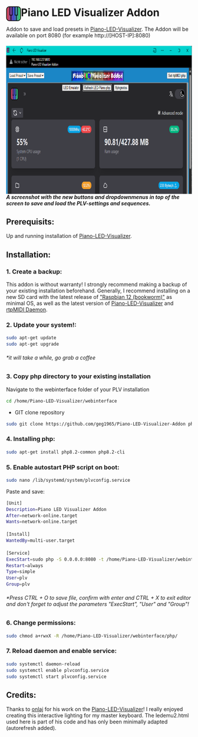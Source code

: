 # <a href="https://github.com/onlaj/Piano-LED-Visualizer"><img src="https://raw.githubusercontent.com/geg1965/Piano-LED-Visualizer-Addon/master/imgs/logo.svg" align="left" height="40" width="40" ></a> Piano LED Visualizer Addon
Addon to save and load presets in [Piano-LED-Visualizer](https://github.com/onlaj/Piano-LED-Visualizer). The Addon will be available on port 8080 (for example http://[HOST-IP]:8080)

##### <a href="url"><img src="https://raw.githubusercontent.com/geg1965/Piano-LED-Visualizer-Addon/master/imgs/screenshot_1.png" align="left" height="400" width="100%" ></a> A screenshot with the new buttons and dropdownmenus in top of the screen to save and load the PLV-settings and sequences.

## Prerequisits:

Up and running installation of [Piano-LED-Visualizer](https://github.com/onlaj/Piano-LED-Visualizer).

## Installation:

### 1. Create a backup:

This addon is without warranty! I strongly recommend making a backup of your existing installation beforehand. Generally, I recommend installing on a new SD card with the latest release of ["Raspbian 12 (bookworm)"](https://www.raspberrypi.com/software/) as minimal OS, as well as the latest version of [Piano-LED-Visualizer](https://github.com/onlaj/Piano-LED-Visualizer) and [rtpMIDI Daemon](https://github.com/davidmoreno/rtpmidid/releases).

### 2. Update your system!:

```bash
sudo apt-get update
sudo apt-get upgrade
```
###### *it will take a while, go grab a coffee

### 3. Copy php directory to your existing installation

Navigate to the webinterface folder of your PLV installation

```bash
cd /home/Piano-LED-Visualizer/webinterface
```

- GIT clone repository

```bash
sudo git clone https://github.com/geg1965/Piano-LED-Visualizer-Addon php
```

### 4. Installing php:
```bash
sudo apt-get install php8.2-common php8.2-cli
```
### 5. Enable autostart PHP script on boot:

```bash
sudo nano /lib/systemd/system/plvconfig.service
```

Paste and save:

```bash
[Unit]
Description=Piano LED Visualizer Addon
After=network-online.target
Wants=network-online.target

[Install]
WantedBy=multi-user.target

[Service]
ExecStart=sudo php -S 0.0.0.0:8080 -t /home/Piano-LED-Visualizer/webinterface/php
Restart=always
Type=simple
User=plv
Group=plv
```
###### *Press CTRL + O to save file, confirm with enter and CTRL + X to exit editor and don't forget to adjust the parameters "ExecStart", "User" and "Group"! 

### 6. Change permissions:

```bash
sudo chmod a+rwxX -R /home/Piano-LED-Visualizer/webinterface/php/
```

### 7. Reload daemon and enable service:

```bash
sudo systemctl daemon-reload
sudo systemctl enable plvconfig.service
sudo systemctl start plvconfig.service
```

## Credits:

Thanks to [onlaj](https://github.com/onlaj) for his work on the [Piano-LED-Visualizer](https://github.com/onlaj/Piano-LED-Visualizer)! I really enjoyed creating this interactive lighting for my master keyboard. The ledemu2.html used here is part of his code and has only been minimally adapted (autorefresh added). 
